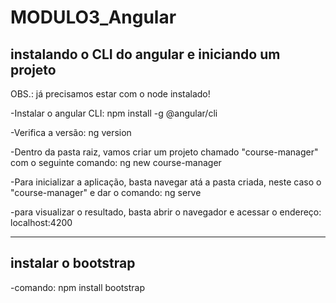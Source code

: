 # MODULO3_Angular


## instalando o CLI do angular e iniciando um projeto 
OBS.: já precisamos estar com o node instalado!


-Instalar o angular CLI:
npm install -g @angular/cli

-Verifica a versão:
ng version

-Dentro da pasta raiz, vamos criar um projeto chamado "course-manager" com o seguinte comando:
ng new course-manager

-Para inicializar a aplicação, basta navegar atá a pasta criada, neste caso o "course-manager" e dar o comando:
ng serve

-para visualizar o resultado, basta abrir o navegador e acessar o endereço:
localhost:4200

------
## instalar o bootstrap

-comando:
npm install bootstrap
